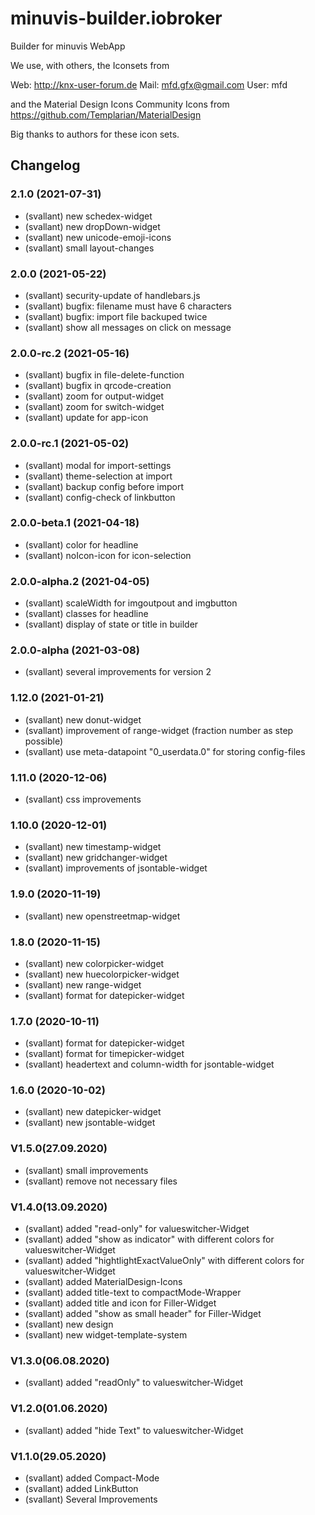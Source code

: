 # minuvis-builder.iobroker
Builder for minuvis WebApp

We use, with others, the Iconsets from

Web: http://knx-user-forum.de Mail: mfd.gfx@gmail.com User: mfd

and the Material Design Icons Community Icons from https://github.com/Templarian/MaterialDesign

Big thanks to authors for these icon sets.

## Changelog
### 2.1.0 (2021-07-31)
* (svallant) new schedex-widget
* (svallant) new dropDown-widget
* (svallant) new unicode-emoji-icons
* (svallant) small layout-changes

### 2.0.0 (2021-05-22)
* (svallant) security-update of handlebars.js
* (svallant) bugfix: filename must have 6 characters
* (svallant) bugfix: import file backuped twice
* (svallant) show all messages on click on message

### 2.0.0-rc.2 (2021-05-16)
* (svallant) bugfix in file-delete-function
* (svallant) bugfix in qrcode-creation
* (svallant) zoom for output-widget
* (svallant) zoom for switch-widget
* (svallant) update for app-icon

### 2.0.0-rc.1 (2021-05-02)
* (svallant) modal for import-settings
* (svallant) theme-selection at import
* (svallant) backup config before import
* (svallant) config-check of linkbutton

### 2.0.0-beta.1 (2021-04-18)
* (svallant) color for headline
* (svallant) noIcon-icon for icon-selection

### 2.0.0-alpha.2 (2021-04-05)
* (svallant) scaleWidth for imgoutpout and imgbutton
* (svallant) classes for headline
* (svallant) display of state or title in builder

### 2.0.0-alpha (2021-03-08)
* (svallant) several improvements for version 2

### 1.12.0 (2021-01-21)
* (svallant) new donut-widget
* (svallant) improvement of range-widget (fraction number as step possible)
* (svallant) use meta-datapoint "0_userdata.0" for storing config-files

### 1.11.0 (2020-12-06)
* (svallant) css improvements

### 1.10.0 (2020-12-01)
* (svallant) new timestamp-widget
* (svallant) new gridchanger-widget
* (svallant) improvements of jsontable-widget

### 1.9.0 (2020-11-19)
* (svallant) new openstreetmap-widget

### 1.8.0 (2020-11-15)
* (svallant) new colorpicker-widget
* (svallant) new huecolorpicker-widget
* (svallant) new range-widget
* (svallant) format for datepicker-widget

### 1.7.0 (2020-10-11)
* (svallant) format for datepicker-widget
* (svallant) format for timepicker-widget
* (svallant) headertext and column-width for jsontable-widget

### 1.6.0 (2020-10-02)
* (svallant) new datepicker-widget
* (svallant) new jsontable-widget

### V1.5.0(27.09.2020)
* (svallant) small improvements
* (svallant) remove not necessary files

### V1.4.0(13.09.2020)
* (svallant) added "read-only" for valueswitcher-Widget
* (svallant) added "show as indicator" with different colors for valueswitcher-Widget
* (svallant) added "hightlightExactValueOnly" with different colors for valueswitcher-Widget
* (svallant) added MaterialDesign-Icons
* (svallant) added title-text to compactMode-Wrapper
* (svallant) added title and icon for Filler-Widget
* (svallant) added "show as small header" for Filler-Widget
* (svallant) new design
* (svallant) new widget-template-system

### V1.3.0(06.08.2020)
* (svallant) added "readOnly" to valueswitcher-Widget

### V1.2.0(01.06.2020)
* (svallant) added "hide Text" to valueswitcher-Widget

### V1.1.0(29.05.2020)
* (svallant) added Compact-Mode
* (svallant) added LinkButton
* (svallant) Several Improvements

